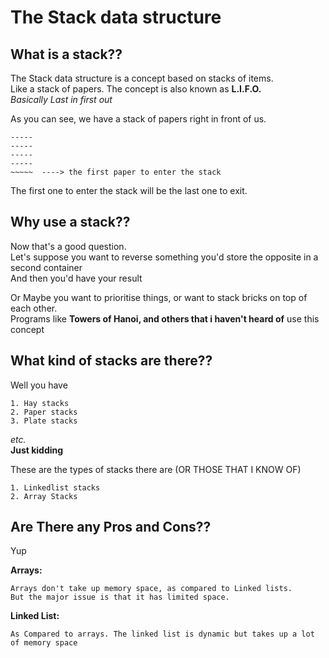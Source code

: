 # The Stack data structure

## What is a stack??
The Stack data structure is a concept based on stacks of items.  
Like a stack of papers. The concept is also known as **L.I.F.O.**  
_Basically Last in first out_

As you can see, we have a stack of papers right in front of us.  

	-----
	-----
	-----
	-----
	~~~~~  ----> the first paper to enter the stack

The first one to enter the stack will be the last one to exit.  

## Why use a stack??

Now that's a good question.  
Let's suppose you want to reverse something you'd store the opposite in a second container  
And then you'd have your result  
  
  
Or Maybe you want to prioritise things, or want to stack bricks on top of each other.  
Programs like **Towers of Hanoi, and others that i haven't heard of** use this concept  

## What kind of stacks are there??

Well you have

	1. Hay stacks 
	2. Paper stacks
	3. Plate stacks
_etc._  
**Just kidding**

These are the types of stacks there are (OR THOSE THAT I KNOW OF)

	1. Linkedlist stacks
	2. Array Stacks

## Are There any Pros and Cons??
Yup  

**Arrays:**
	
	Arrays don't take up memory space, as compared to Linked lists.
	But the major issue is that it has limited space.

**Linked List:**

	As Compared to arrays. The linked list is dynamic but takes up a lot of memory space
	
